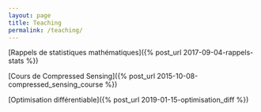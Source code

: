 ```yaml
---
layout: page
title: Teaching
permalink: /teaching/
---
```


[Rappels de statistiques mathématiques]({% post_url 2017-09-04-rappels-stats %})

[Cours de Compressed Sensing]({% post_url 2015-10-08-compressed_sensing_course %})

[Optimisation différentiable]({% post_url 2019-01-15-optimisation_diff %})